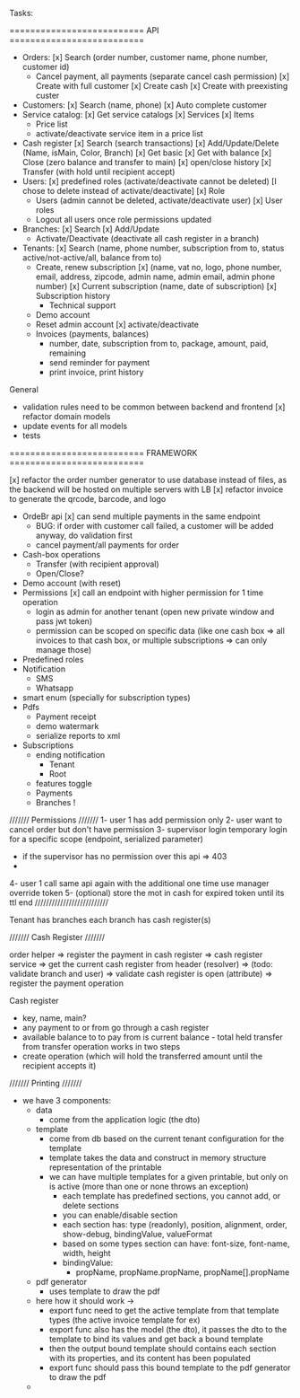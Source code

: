 ﻿Tasks:

========================== API ==========================

- Orders:
  [x] Search (order number, customer name, phone number, customer id)
    - Cancel payment, all payments (separate cancel cash permission)
      [x] Create with full customer
      [x] Create cash
      [x] Create with preexisting custer
- Customers:
  [x] Search (name, phone)
  [x] Auto complete customer
- Service catalog:
  [x] Get service catalogs
  [x] Services
  [x] Items
    - Price list
    - activate/deactivate service item in a price list
- Cash register
  [x] Search (search transactions)
  [x] Add/Update/Delete (Name, isMain, Color, Branch)
  [x] Get basic
  [x] Get with balance
  [x] Close (zero balance and transfer to main)
  [x] open/close history
  [x] Transfer (with hold until recipient accept)
- Users:
  [x] predefined roles (activate/deactivate cannot be deleted) [I chose to delete instead of activate/deactivate]
  [x] Role
    - Users (admin cannot be deleted, activate/deactivate user)
      [x] User roles
    - Logout all users once role permissions updated
- Branches:
  [x] Search
  [x] Add/Update
    - Activate/Deactivate (deactivate all cash register in a branch)
- Tenants:
  [x] Search (name, phone number, subscription from to, status active/not-active/all, balance from to)
    - Create, renew subscription
      [x] (name, vat no, logo, phone number, email, address, zipcode, admin name, admin email, admin phone number)
      [x] Current subscription (name, date of subscription)
      [x] Subscription history
        - Technical support
    - Demo account
    - Reset admin account
      [x] activate/deactivate
    - Invoices (payments, balances)
        - number, date, subscription from to, package, amount, paid, remaining
        - send reminder for payment
        - print invoice, print history

General

- validation rules need to be common between backend and frontend
  [x] refactor domain models
- update events for all models
- tests

========================== FRAMEWORK ==========================

[x] refactor the order number generator to use database instead of files, as the backend will be hosted on multiple
servers with LB
[x] refactor invoice to generate the qrcode, barcode, and logo

- OrdeBr api
  [x] can send multiple payments in the same endpoint
    - BUG: if order with customer call failed, a customer will be added anyway, do validation first
    - cancel payment/all payments for order
- Cash-box operations
    - Transfer (with recipient approval)
    - Open/Close?
- Demo account (with reset)
- Permissions
  [x] call an endpoint with higher permission for 1 time operation
    - login as admin for another tenant (open new private window and pass jwt token)
    - permission can be scoped on specific data (like one cash box => all invoices to that cash box, or multiple
      subscriptions => can only manage those)
- Predefined roles
- Notification
    - SMS
    - Whatsapp
- smart enum (specially for subscription types)
- Pdfs
    - Payment receipt
    - demo watermark
    - serialize reports to xml
- Subscriptions
    - ending notification
        - Tenant
        - Root
    - features toggle
    - Payments
    - Branches !

/////// Permissions ///////
1- user 1 has add permission only
2- user want to cancel order but don't have permission
3- supervisor login temporary login for a specific scope (endpoint, serialized parameter)
- if the supervisor has no permission over this api => 403
-
4- user 1 call same api again with the additional one time use manager override token
5- (optional) store the mot in cash for expired token until its ttl end
//////////////////////////

Tenant has branches
each branch has cash register(s)

/////// Cash Register ///////

order helper
=> register the payment in cash register
=> cash register service
=> get the current cash register from header (resolver)
=> (todo: validate branch and user)
=> validate cash register is open (attribute)
=> register the payment operation

Cash register
- key, name, main?
- any payment to or from go through a cash register
- available balance to to pay from is current balance - total held transfer from
transfer operation works in two steps
- create operation (which will hold the transferred amount until the recipient accepts it)

/////// Printing ///////

- we have 3 components:
    - data
        - come from the application logic (the dto)
    - template
        - come from db based on the current tenant configuration for the template
        - template takes the data and construct in memory structure representation of the printable
        - we can have multiple templates for a given printable, but only on is active (more than one or none throws an
          exception)
            - each template has predefined sections, you cannot add, or delete sections
            - you can enable/disable section
            - each section has: type (readonly), position, alignment, order, show-debug, bindingValue, valueFormat
            - based on some types section can have: font-size, font-name, width, height
            - bindingValue:
              - propName, propName.propName, propName[].propName
    - pdf generator
        - uses template to draw the pdf
    - here how it should work -> 
      - export func need to get the active template from that template types (the active invoice template for ex)
      - export func also has the model (the dto), it passes the dto to the template to bind its values and get back a bound template
      - then the output bound template should contains each section with its properties, and its content has been populated
      - export func should pass this bound template to the pdf generator to draw the pdf
    - 
